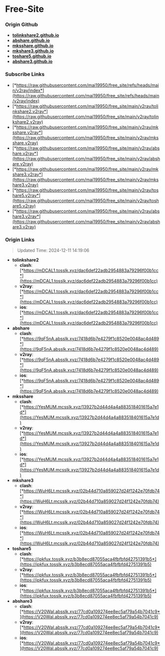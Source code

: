 # Free-Site

### Origin Github

- [**tolinkshare2.github.io**](https://github.com/tolinkshare2/tolinkshare2.github.io)
- [**abshare.github.io**](https://github.com/abshare/abshare.github.io)
- [**mksshare.github.io**](https://github.com/mksshare/mksshare.github.io)
- [**mkshare3.github.io**](https://github.com/mkshare3/mkshare3.github.io)
- [**toshare5.github.io**](https://github.com/toshare5/toshare5.github.io)
- [**abshare3.github.io**](https://github.com/abshare3/abshare3.github.io)

### Subscribe Links

- [*https://raw.githubusercontent.com/mai19950/free_site/refs/heads/main/v2ray/index*](https://raw.githubusercontent.com/mai19950/free_site/refs/heads/main/v2ray/index)
- [*https://raw.githubusercontent.com/mai19950/free_site/main/v2ray/tolinkshare2.v2ray*](https://raw.githubusercontent.com/mai19950/free_site/main/v2ray/tolinkshare2.v2ray)
- [*https://raw.githubusercontent.com/mai19950/free_site/main/v2ray/mksshare.v2ray*](https://raw.githubusercontent.com/mai19950/free_site/main/v2ray/mksshare.v2ray)
- [*https://raw.githubusercontent.com/mai19950/free_site/main/v2ray/abshare.v2ray*](https://raw.githubusercontent.com/mai19950/free_site/main/v2ray/abshare.v2ray)
- [*https://raw.githubusercontent.com/mai19950/free_site/main/v2ray/mkshare3.v2ray*](https://raw.githubusercontent.com/mai19950/free_site/main/v2ray/mkshare3.v2ray)
- [*https://raw.githubusercontent.com/mai19950/free_site/main/v2ray/toshare5.v2ray*](https://raw.githubusercontent.com/mai19950/free_site/main/v2ray/toshare5.v2ray)
- [*https://raw.githubusercontent.com/mai19950/free_site/main/v2ray/abshare3.v2ray*](https://raw.githubusercontent.com/mai19950/free_site/main/v2ray/abshare3.v2ray)

### Origin Links

> Updated Time: 2024-12-11 14:19:06

- **tolinkshare2**
  - **clash**: [*https://mDCAL1.tosslk.xyz/dac6def22adb2954883a79296f00b1cc*](https://mDCAL1.tosslk.xyz/dac6def22adb2954883a79296f00b1cc)
  - **v2ray**: [*https://mDCAL1.tosslk.xyz/dac6def22adb2954883a79296f00b1cc*](https://mDCAL1.tosslk.xyz/dac6def22adb2954883a79296f00b1cc)
  - **ios**: [*https://mDCAL1.tosslk.xyz/dac6def22adb2954883a79296f00b1cc*](https://mDCAL1.tosslk.xyz/dac6def22adb2954883a79296f00b1cc)
- **abshare**
  - **clash**: [*https://9qF5nA.absslk.xyz/7418d6b7e4279f1c8520e0048ac4d489*](https://9qF5nA.absslk.xyz/7418d6b7e4279f1c8520e0048ac4d489)
  - **v2ray**: [*https://9qF5nA.absslk.xyz/7418d6b7e4279f1c8520e0048ac4d489*](https://9qF5nA.absslk.xyz/7418d6b7e4279f1c8520e0048ac4d489)
  - **ios**: [*https://9qF5nA.absslk.xyz/7418d6b7e4279f1c8520e0048ac4d489*](https://9qF5nA.absslk.xyz/7418d6b7e4279f1c8520e0048ac4d489)
- **mksshare**
  - **clash**: [*https://YesMUM.mcsslk.xyz/13927b2d44d4a4a883518401615a7e1d*](https://YesMUM.mcsslk.xyz/13927b2d44d4a4a883518401615a7e1d)
  - **v2ray**: [*https://YesMUM.mcsslk.xyz/13927b2d44d4a4a883518401615a7e1d*](https://YesMUM.mcsslk.xyz/13927b2d44d4a4a883518401615a7e1d)
  - **ios**: [*https://YesMUM.mcsslk.xyz/13927b2d44d4a4a883518401615a7e1d*](https://YesMUM.mcsslk.xyz/13927b2d44d4a4a883518401615a7e1d)
- **mkshare3**
  - **clash**: [*https://WuH6Lt.mcsslk.xyz/02b44d710a859027d24f1242e70fdb74*](https://WuH6Lt.mcsslk.xyz/02b44d710a859027d24f1242e70fdb74)
  - **v2ray**: [*https://WuH6Lt.mcsslk.xyz/02b44d710a859027d24f1242e70fdb74*](https://WuH6Lt.mcsslk.xyz/02b44d710a859027d24f1242e70fdb74)
  - **ios**: [*https://WuH6Lt.mcsslk.xyz/02b44d710a859027d24f1242e70fdb74*](https://WuH6Lt.mcsslk.xyz/02b44d710a859027d24f1242e70fdb74)
- **toshare5**
  - **clash**: [*https://ipkfux.tosslk.xyz/b3b8ecd87055aca4fbfbfd42751391b5*](https://ipkfux.tosslk.xyz/b3b8ecd87055aca4fbfbfd42751391b5)
  - **v2ray**: [*https://ipkfux.tosslk.xyz/b3b8ecd87055aca4fbfbfd42751391b5*](https://ipkfux.tosslk.xyz/b3b8ecd87055aca4fbfbfd42751391b5)
  - **ios**: [*https://ipkfux.tosslk.xyz/b3b8ecd87055aca4fbfbfd42751391b5*](https://ipkfux.tosslk.xyz/b3b8ecd87055aca4fbfbfd42751391b5)
- **abshare3**
  - **clash**: [*https://V20WaI.absslk.xyz/77cd0a109274ee8ec5af79a54b7041c9*](https://V20WaI.absslk.xyz/77cd0a109274ee8ec5af79a54b7041c9)
  - **v2ray**: [*https://V20WaI.absslk.xyz/77cd0a109274ee8ec5af79a54b7041c9*](https://V20WaI.absslk.xyz/77cd0a109274ee8ec5af79a54b7041c9)
  - **ios**: [*https://V20WaI.absslk.xyz/77cd0a109274ee8ec5af79a54b7041c9*](https://V20WaI.absslk.xyz/77cd0a109274ee8ec5af79a54b7041c9)
